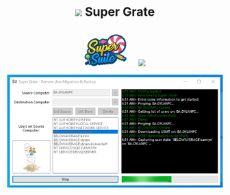 <h1 align="center">
  <img height="25" src="https://raw.githubusercontent.com/belowaverage-org/SuperGrate/master/SuperGrate/Images/supergrate.ico">
  Super Grate
</h1>
<p align="center">
  <br>
  <img height="74" src="https://raw.githubusercontent.com/krisdb2009/documentation/master/images/supersweet.png">
  &nbsp;&nbsp;&nbsp;&nbsp;&nbsp;
  <img height="80" src="https://raw.githubusercontent.com/belowaverage-org/SuperGrate/master/SuperGrate/Images/supergrate.ico">
  <br><br>
  <img src="https://raw.githubusercontent.com/krisdb2009/documentation/master/images/supergrate.png">
</p>
